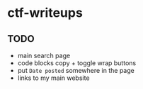 # ctf-writeups

## TODO

- main search page
- code blocks copy + toggle wrap buttons
- put `Date posted` somewhere in the page
- links to my main website
